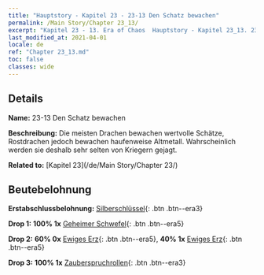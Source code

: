 ```yaml
---
title: "Hauptstory - Kapitel 23 - 23-13 Den Schatz bewachen"
permalink: /Main Story/Chapter 23_13/
excerpt: "Kapitel 23 - 13. Era of Chaos  Hauptstory - Kapitel 23_13. 23-13 Den Schatz bewachen"
last_modified_at: 2021-04-01
locale: de
ref: "Chapter 23_13.md"
toc: false
classes: wide
---
```


## Details

 **Name:** 23-13 Den Schatz bewachen

 **Beschreibung:** Die meisten Drachen bewachen wertvolle Schätze, Rostdrachen jedoch bewachen haufenweise Altmetall. Wahrscheinlich werden sie deshalb sehr selten von Kriegern gejagt.

 **Related to:** [Kapitel 23](/de/Main Story/Chapter 23/)

## Beutebelohnung

 **Erstabschlussbelohnung:** [Silberschlüssel](/de/Items/con_693/){: .btn .btn--era3}

 **Drop 1:** **100% 1x** [Geheimer Schwefel](/de/Items/mat_78/){: .btn .btn--era5}

 **Drop 2:** **60% 0x** [Ewiges Erz](/de/Items/mat_68/){: .btn .btn--era5}, **40% 1x** [Ewiges Erz](/de/Items/mat_68/){: .btn .btn--era5}

 **Drop 3:** **100% 1x** [Zauberspruchrollen](/de/Items/con_694/){: .btn .btn--era3}

